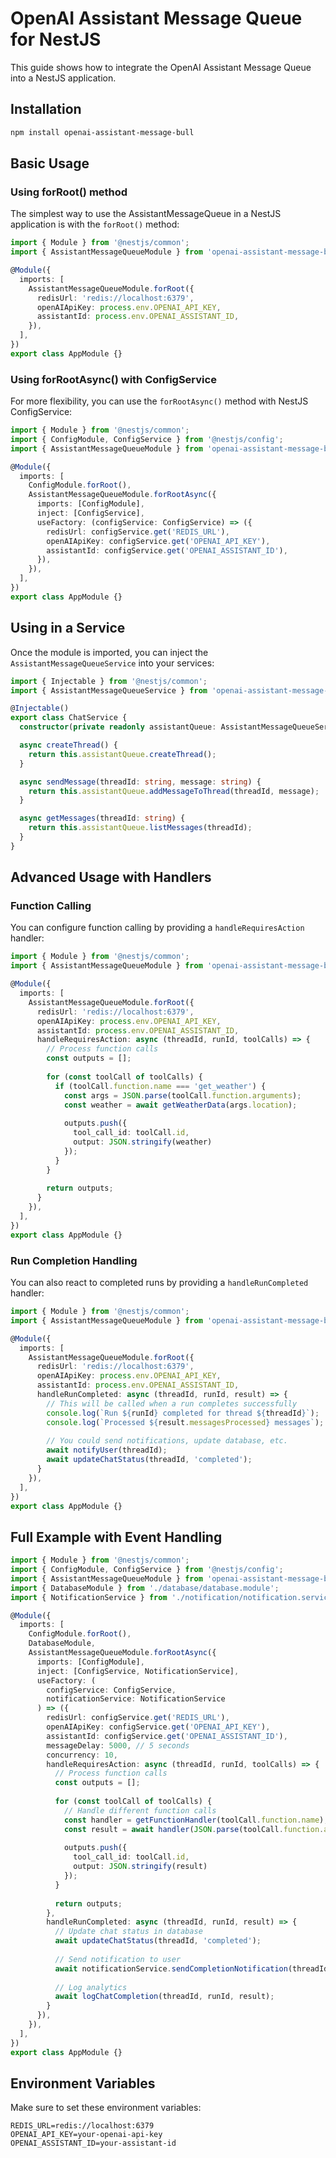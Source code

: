 # OpenAI Assistant Message Queue for NestJS

This guide shows how to integrate the OpenAI Assistant Message Queue into a NestJS application.

## Installation

```bash
npm install openai-assistant-message-bull
```

## Basic Usage

### Using forRoot() method

The simplest way to use the AssistantMessageQueue in a NestJS application is with the `forRoot()` method:

```typescript
import { Module } from '@nestjs/common';
import { AssistantMessageQueueModule } from 'openai-assistant-message-bull';

@Module({
  imports: [
    AssistantMessageQueueModule.forRoot({
      redisUrl: 'redis://localhost:6379',
      openAIApiKey: process.env.OPENAI_API_KEY,
      assistantId: process.env.OPENAI_ASSISTANT_ID,
    }),
  ],
})
export class AppModule {}
```

### Using forRootAsync() with ConfigService

For more flexibility, you can use the `forRootAsync()` method with NestJS ConfigService:

```typescript
import { Module } from '@nestjs/common';
import { ConfigModule, ConfigService } from '@nestjs/config';
import { AssistantMessageQueueModule } from 'openai-assistant-message-bull';

@Module({
  imports: [
    ConfigModule.forRoot(),
    AssistantMessageQueueModule.forRootAsync({
      imports: [ConfigModule],
      inject: [ConfigService],
      useFactory: (configService: ConfigService) => ({
        redisUrl: configService.get('REDIS_URL'),
        openAIApiKey: configService.get('OPENAI_API_KEY'),
        assistantId: configService.get('OPENAI_ASSISTANT_ID'),
      }),
    }),
  ],
})
export class AppModule {}
```

## Using in a Service

Once the module is imported, you can inject the `AssistantMessageQueueService` into your services:

```typescript
import { Injectable } from '@nestjs/common';
import { AssistantMessageQueueService } from 'openai-assistant-message-bull';

@Injectable()
export class ChatService {
  constructor(private readonly assistantQueue: AssistantMessageQueueService) {}

  async createThread() {
    return this.assistantQueue.createThread();
  }

  async sendMessage(threadId: string, message: string) {
    return this.assistantQueue.addMessageToThread(threadId, message);
  }

  async getMessages(threadId: string) {
    return this.assistantQueue.listMessages(threadId);
  }
}
```

## Advanced Usage with Handlers

### Function Calling

You can configure function calling by providing a `handleRequiresAction` handler:

```typescript
import { Module } from '@nestjs/common';
import { AssistantMessageQueueModule } from 'openai-assistant-message-bull';

@Module({
  imports: [
    AssistantMessageQueueModule.forRoot({
      redisUrl: 'redis://localhost:6379',
      openAIApiKey: process.env.OPENAI_API_KEY,
      assistantId: process.env.OPENAI_ASSISTANT_ID,
      handleRequiresAction: async (threadId, runId, toolCalls) => {
        // Process function calls
        const outputs = [];
        
        for (const toolCall of toolCalls) {
          if (toolCall.function.name === 'get_weather') {
            const args = JSON.parse(toolCall.function.arguments);
            const weather = await getWeatherData(args.location);
            
            outputs.push({
              tool_call_id: toolCall.id,
              output: JSON.stringify(weather)
            });
          }
        }
        
        return outputs;
      }
    }),
  ],
})
export class AppModule {}
```

### Run Completion Handling

You can also react to completed runs by providing a `handleRunCompleted` handler:

```typescript
import { Module } from '@nestjs/common';
import { AssistantMessageQueueModule } from 'openai-assistant-message-bull';

@Module({
  imports: [
    AssistantMessageQueueModule.forRoot({
      redisUrl: 'redis://localhost:6379',
      openAIApiKey: process.env.OPENAI_API_KEY,
      assistantId: process.env.OPENAI_ASSISTANT_ID,
      handleRunCompleted: async (threadId, runId, result) => {
        // This will be called when a run completes successfully
        console.log(`Run ${runId} completed for thread ${threadId}`);
        console.log(`Processed ${result.messagesProcessed} messages`);
        
        // You could send notifications, update database, etc.
        await notifyUser(threadId);
        await updateChatStatus(threadId, 'completed');
      }
    }),
  ],
})
export class AppModule {}
```

## Full Example with Event Handling

```typescript
import { Module } from '@nestjs/common';
import { ConfigModule, ConfigService } from '@nestjs/config';
import { AssistantMessageQueueModule } from 'openai-assistant-message-bull';
import { DatabaseModule } from './database/database.module';
import { NotificationService } from './notification/notification.service';

@Module({
  imports: [
    ConfigModule.forRoot(),
    DatabaseModule,
    AssistantMessageQueueModule.forRootAsync({
      imports: [ConfigModule],
      inject: [ConfigService, NotificationService],
      useFactory: (
        configService: ConfigService,
        notificationService: NotificationService
      ) => ({
        redisUrl: configService.get('REDIS_URL'),
        openAIApiKey: configService.get('OPENAI_API_KEY'),
        assistantId: configService.get('OPENAI_ASSISTANT_ID'),
        messageDelay: 5000, // 5 seconds
        concurrency: 10,
        handleRequiresAction: async (threadId, runId, toolCalls) => {
          // Process function calls
          const outputs = [];
          
          for (const toolCall of toolCalls) {
            // Handle different function calls
            const handler = getFunctionHandler(toolCall.function.name);
            const result = await handler(JSON.parse(toolCall.function.arguments));
            
            outputs.push({
              tool_call_id: toolCall.id,
              output: JSON.stringify(result)
            });
          }
          
          return outputs;
        },
        handleRunCompleted: async (threadId, runId, result) => {
          // Update chat status in database
          await updateChatStatus(threadId, 'completed');
          
          // Send notification to user
          await notificationService.sendCompletionNotification(threadId);
          
          // Log analytics
          await logChatCompletion(threadId, runId, result);
        }
      }),
    }),
  ],
})
export class AppModule {}
```

## Environment Variables

Make sure to set these environment variables:

```
REDIS_URL=redis://localhost:6379
OPENAI_API_KEY=your-openai-api-key
OPENAI_ASSISTANT_ID=your-assistant-id
``` 